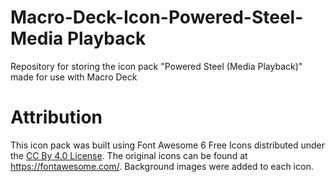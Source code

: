 # Macro-Deck-Icon-Powered-Steel-Media Playback
Repository for storing the icon pack "Powered Steel (Media Playback)" made for use with Macro Deck

# Attribution
This icon pack was built using Font Awesome 6 Free Icons distributed under the [CC By 4.0 License](https://fontawesome.com/license/free). The original icons can be found at https://fontawesome.com/. Background images were added to each icon.
